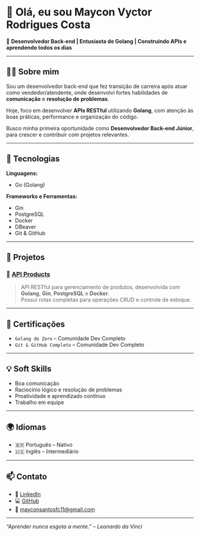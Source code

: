 # 👋 Olá, eu sou Maycon Vyctor Rodrigues Costa

🎯 **Desenvolvedor Back-end | Entusiasta de Golang | Construindo APIs e aprendendo todos os dias**

---

## 🧑‍💻 Sobre mim

Sou um desenvolvedor back-end que fez transição de carreira após atuar como vendedor/atendente, onde desenvolvi fortes habilidades de **comunicação** e **resolução de problemas**.

Hoje, foco em desenvolver **APIs RESTful** utilizando **Golang**, com atenção às boas práticas, performance e organização do código.

Busco minha primeira oportunidade como **Desenvolvedor Back-end Júnior**, para crescer e contribuir com projetos relevantes.

---

## 🚀 Tecnologias

**Linguagens:**
- Go (Golang)

**Frameworks e Ferramentas:**
- Gin
- PostgreSQL
- Docker
- DBeaver
- Git & GitHub

---

## 📂 Projetos

### 🔹 [API Products](https://github.com/MayconVyctor/API-products)  
> API RESTful para gerenciamento de produtos, desenvolvida com **Golang**, **Gin**, **PostgreSQL** e **Docker**.  
> Possui rotas completas para operações CRUD e controle de estoque.

---

## 📘 Certificações

- `Golang do Zero` – Comunidade Dev Completo   
- `Git & GitHub Completo` – Comunidade Dev Completo

---

## 💡 Soft Skills

- Boa comunicação
- Raciocínio lógico e resolução de problemas
- Proatividade e aprendizado contínuo
- Trabalho em equipe

---

## 🌍 Idiomas

- 🇧🇷 Português – Nativo  
- 🇺🇸 Inglês – Intermediário

---

## 📫 Contato

- 💼 [LinkedIn](https://linkedin.com/in/maycon-vyctor-dev/)
- 💻 [GitHub](https://github.com/MayconVyctor)
- 📧 mayconsantosfc11@gmail.com

---

_“Aprender nunca esgota a mente.” – Leonardo da Vinci_


<!--
**MayconVyctor/MayconVyctor** is a ✨ _special_ ✨ repository because its `README.md` (this file) appears on your GitHub profile.

Here are some ideas to get you started:

- 🔭 I’m currently working on ...
- 🌱 I’m currently learning ...
- 👯 I’m looking to collaborate on ...
- 🤔 I’m looking for help with ...
- 💬 Ask me about ...
- 📫 How to reach me: ...
- 😄 Pronouns: ...
- ⚡ Fun fact: ...
-->
